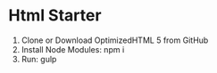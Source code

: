 <h1>Html Starter</h1>
<ol>
<li>Clone or Download OptimizedHTML 5 from GitHub</li>
<li>Install Node Modules: npm i</li>
<li>Run: gulp</li>
</ol>